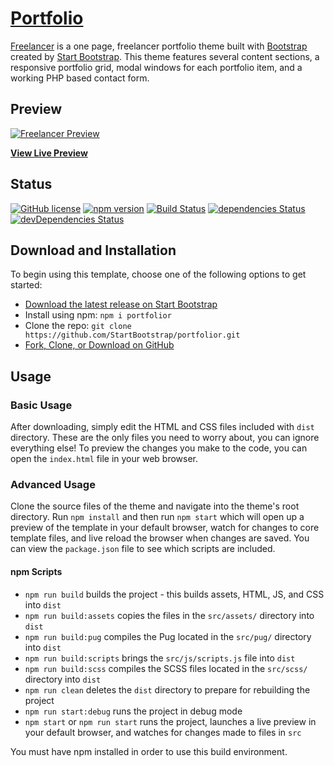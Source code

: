 # [Portfolio](https://github.com/StartBootstrap/portfolior)

[Freelancer](https://startbootstrap.com/theme/freelancer/) is a one page, freelancer portfolio theme built with [Bootstrap](https://getbootstrap.com/) created by [Start Bootstrap](https://startbootstrap.com/). This theme features several content sections, a responsive portfolio grid, modal windows for each portfolio item, and a working PHP based contact form.

## Preview

[![Freelancer Preview](https://drive.google.com/drive/folders/0ByoaWTVKBq9OTGlCc0NDc3I3ekE)](https://github.com/StartBootstrap/portfolior)

**[View Live Preview](https://github.com/StartBootstrap/portfolior)**

## Status

[![GitHub license](https://img.shields.io/badge/license-MIT-blue.svg)](https://raw.githubusercontent.com/StartBootstrap/portfolior/master/LICENSE)
[![npm version](https://img.shields.io/npm/v/portfolior.svg)](https://www.npmjs.com/package/portfolior)
[![Build Status](https://travis-ci.org/StartBootstrap/portfolior.svg?branch=master)](https://travis-ci.org/StartBootstrap/portfolior)
[![dependencies Status](https://david-dm.org/StartBootstrap/portfolior/status.svg)](https://david-dm.org/StartBootstrap/portfolior)
[![devDependencies Status](https://david-dm.org/StartBootstrap/portfolior/dev-status.svg)](https://david-dm.org/StartBootstrap/portfolior?type=dev)

## Download and Installation

To begin using this template, choose one of the following options to get started:

- [Download the latest release on Start Bootstrap](https://startbootstrap.com/theme/freelancer/)
- Install using npm: `npm i portfolior`
- Clone the repo: `git clone https://github.com/StartBootstrap/portfolior.git`
- [Fork, Clone, or Download on GitHub](https://github.com/StartBootstrap/portfolior)

## Usage

### Basic Usage

After downloading, simply edit the HTML and CSS files included with `dist` directory. These are the only files you need to worry about, you can ignore everything else! To preview the changes you make to the code, you can open the `index.html` file in your web browser.

### Advanced Usage

Clone the source files of the theme and navigate into the theme's root directory. Run `npm install` and then run `npm start` which will open up a preview of the template in your default browser, watch for changes to core template files, and live reload the browser when changes are saved. You can view the `package.json` file to see which scripts are included.

#### npm Scripts

- `npm run build` builds the project - this builds assets, HTML, JS, and CSS into `dist`
- `npm run build:assets` copies the files in the `src/assets/` directory into `dist`
- `npm run build:pug` compiles the Pug located in the `src/pug/` directory into `dist`
- `npm run build:scripts` brings the `src/js/scripts.js` file into `dist`
- `npm run build:scss` compiles the SCSS files located in the `src/scss/` directory into `dist`
- `npm run clean` deletes the `dist` directory to prepare for rebuilding the project
- `npm run start:debug` runs the project in debug mode
- `npm start` or `npm run start` runs the project, launches a live preview in your default browser, and watches for changes made to files in `src`

You must have npm installed in order to use this build environment.
